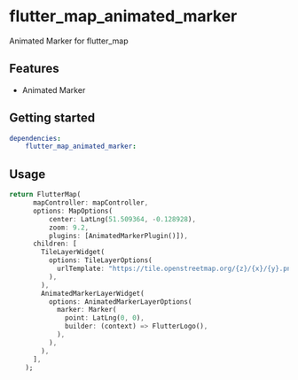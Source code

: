 # flutter_map_animated_marker
Animated Marker for flutter_map


## Features

- Animated Marker

## Getting started

```yaml
dependencies:
    flutter_map_animated_marker:
```

## Usage

```dart
return FlutterMap(
      mapController: mapController,
      options: MapOptions(
          center: LatLng(51.509364, -0.128928),
          zoom: 9.2,
          plugins: [AnimatedMarkerPlugin()]),
      children: [
        TileLayerWidget(
          options: TileLayerOptions(
            urlTemplate: "https://tile.openstreetmap.org/{z}/{x}/{y}.png",
          ),
        ),
        AnimatedMarkerLayerWidget(
          options: AnimatedMarkerLayerOptions(
            marker: Marker(
              point: LatLng(0, 0),
              builder: (context) => FlutterLogo(),
            ),
          ),
        ),
      ],
    );
```